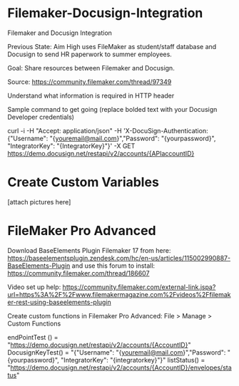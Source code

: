 # Filemaker-Docusign-Integration

Filemaker and Docusign Integration

Previous State: Aim High uses FileMaker as student/staff database and Docusign to send HR paperwork to summer employees. 

Goal: Share resources between Filemaker and Docusign.

Source: https://community.filemaker.com/thread/97349

Understand what information is required in HTTP header

Sample command to get going (replace bolded text with your Docusign Developer credentials)

curl -i -H "Accept: application/json" -H 'X-DocuSign-Authentication:{"Username": "{youremail@mail.com}","Password": "{yourpassword}", "IntegratorKey": "{IntegratorKey}"}' -X GET https://demo.docusign.net/restapi/v2/accounts/{APIaccountID}

# Create Custom Variables
[attach pictures here]

# FileMaker Pro Advanced
Download BaseElements Plugin Filemaker 17 from here: https://baseelementsplugin.zendesk.com/hc/en-us/articles/115002990887-BaseElements-Plugin and use this forum to install: https://community.filemaker.com/thread/186607

Video set up help:
https://community.filemaker.com/external-link.jspa?url=https%3A%2F%2Fwww.filemakermagazine.com%2Fvideos%2Ffilemaker-rest-using-baseelements-plugin

Create custom functions in Filemaker Pro Advanced:
File > Manage > Custom Functions

endPointTest () = "https://demo.docusign.net/restapi/v2/accounts/{AccountID}"
DocusignKeyTest() = "{\"Username\": \"{youremail@mail.com}\",\"Password\": \"{yourpassword}\", \"IntegratorKey\": \"{integratorkey}\"}"
listStatus() = "https://demo.docusign.net/restapi/v2/accounts/{AccountID}/envelopes/status"
